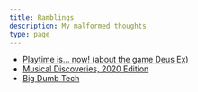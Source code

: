 ```yaml
---
title: Ramblings
description: My malformed thoughts
type: page
---
```


* [Playtime is... now! (about the game Deus Ex)](/ramblings/playtime-is-now)
* [Musical Discoveries, 2020 Edition](/blog/2021/01/31/musical-discoveries)
* [Big Dumb Tech](/ramblings/big-dumb-tech)
